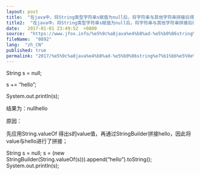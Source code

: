 ```yaml
---
layout: post
title:  "在java中，将String类型字符串s赋值为null后，将字符串与其他字符串拼接后得到结果出现了null字符串与其他字符连接的样式"
title2:  "在java中，将String类型字符串s赋值为null后，将字符串与其他字符串拼接后得到结果出现了null字符串与其他字符连接的样式"
date:   2017-01-01 23:49:52  +0800
source:  "https://www.jfox.info/%e5%9c%a8java%e4%b8%ad-%e5%b0%86string%e7%b1%bb%e5%9e%8b%e5%ad%97%e7%ac%a6%e4%b8%b2s%e8%b5%8b%e5%80%bc%e4%b8%banull%e5%90%8e-%e5%b0%86%e5%ad%97%e7%ac%a6%e4%b8%b2%e4%b8%8e%e5%85%b6%e4%bb%96%e5%ad%97.html"
fileName:  "0892"
lang:  "zh_CN"
published: true
permalink: "2017/%e5%9c%a8java%e4%b8%ad-%e5%b0%86string%e7%b1%bb%e5%9e%8b%e5%ad%97%e7%ac%a6%e4%b8%b2s%e8%b5%8b%e5%80%bc%e4%b8%banull%e5%90%8e-%e5%b0%86%e5%ad%97%e7%ac%a6%e4%b8%b2%e4%b8%8e%e5%85%b6%e4%bb%96%e5%ad%97.html"
---
```


String s = null;

s += “hello”;

System.out.println(s);

结果为：nullhello

原因：

先应用String.valueOf 得出s的value值，再通过StringBuilder拼接hello，因此将value与hello进行了拼接；

String s = null;
s = (new StringBuilder(String.valueOf(s))).append(“hello”).toString();
System.out.println(s);
